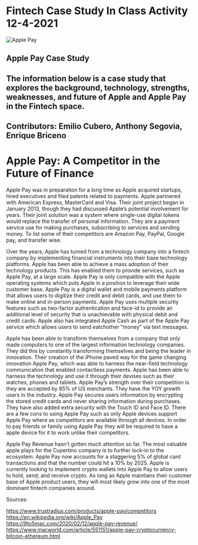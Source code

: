 # Fintech Case Study In Class Activity 12-4-2021

![Apple Pay](https://i.pcmag.com/imagery/reviews/02RJy7OTtPnQQjh37yQDNqx-15..v1598973550.png)

## Apple Pay Case Study

## The information below is a case study that explores the background, technology, strengths, weaknesses, and future of Apple and Apple Pay in the Fintech space.

## Contributors: Emilio Cubero, Anthony Segovia, Enrique Briceno

# Apple Pay: A Competitor in the Future of Finance

Apple Pay was in preparation for a long time as Apple acquired startups, hired executives and filed patents related to payments. Apple partnered with American Express, MasterCard and Visa. Their joint project began in January 2013, though they had discussed Apple’s potential involvement for years. Their joint solution was a system where single-use digital tokens would replace the transfer of personal information. They are a payment service use for making purchases, subscribing to services and sending money. To list some of their competitors are Amazon Pay, PayPal, Google pay, and transfer wise.

Over the years, Apple has turned from a technology company into a fintech company by implementing financial instruments into their base technology platforms. Apple has been able to achieve a mass adoption of their technology products. This has enabled them to provide services, such as Apple Pay, at a large scale. Apple Pay is only compatible with the Apple operating systems which puts Apple in a position to leverage their wide customer base. Apple Pay is a digital wallet and mobile payments platform that allows users to digitize their credit and debit cards, and use them to make online and in-person payments. Apple Pay uses multiple securtiy features such as two-factor authentication and face-id to provide an additional level of security that is unachievable with physical debit and credit cards. Apple also has integrated Apple Cash as part of the Apple Pay service which allows users to send eatchother "money" via text messages. 

Apple has been able to transform themselves from a company that only made computers to one of the largest information technology companies. They did this by constantly transforming themselves and being the leader in innovation. Their creation of the iPhone paved way for the game changing innovation Apple Pay, which was able to harness the near-field technology communication that enabled contactless payments. Apple has been able to harness the technology and use it through their devises such as their watches, phones and tablets. Apple Pay’s strength over their competition is they are accepted by 85% of US merchants. They have the YOY growth users in the industry. Apple Pay secures users information by encrypting the stored credit cards and never sharing information during purchases. They have also added extra security with the Touch ID and Face ID. There are a few cons to using Apple Pay such as only Apple devices support Apple Pay where as competitors are available through all devices. In order to pay friends or family using Apple Pay they will be required to have a apple device for it to work unlike their competitors.

Apple Pay Revenue hasn’t gotten much attention so far. The most valuable apple plays for the Cupertino company is to further lock-in to the ecosystem. Apple Pay now accounts for a staggering 5% of global card transactions and that the number could hit a 10% by 2025. Apple is currently looking to implement crypto wallets into Apple Pay to allow users to hold, send, and receive crypto. As long as Apple maintians their customer base of Apple product users, they will most likely grow into one of the most dominant fintech companies around.

Sources:

https://www.trustradius.com/products/apple-pay/competitors
https://en.wikipedia.org/wiki/Apple_Pay
https://9to5mac.com/2020/02/12/apple-pay-revenue/
https://www.macworld.com/article/551151/apple-pay-cryptocurrency-bitcoin-ethereum.html




